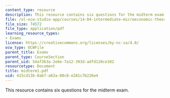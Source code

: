 ```yaml
---
content_type: resource
description: This resource contains six questions for the midterm exam.
file: /ol-ocw-studio-app/courses/14-04-intermediate-microeconomic-theory-fall-2006/415cd13b8ab7a63a80c8e281c7b226e4_midterm1.pdf
file_size: 74572
file_type: application/pdf
learning_resource_types:
- Exams
license: https://creativecommons.org/licenses/by-nc-sa/4.0/
ocw_type: OCWFile
parent_title: Exams
parent_type: CourseSection
parent_uid: 54af363a-2e6e-7a12-393d-adfd128ce102
resourcetype: Document
title: midterm1.pdf
uid: 415cd13b-8ab7-a63a-80c8-e281c7b226e4
---
```

This resource contains six questions for the midterm exam.